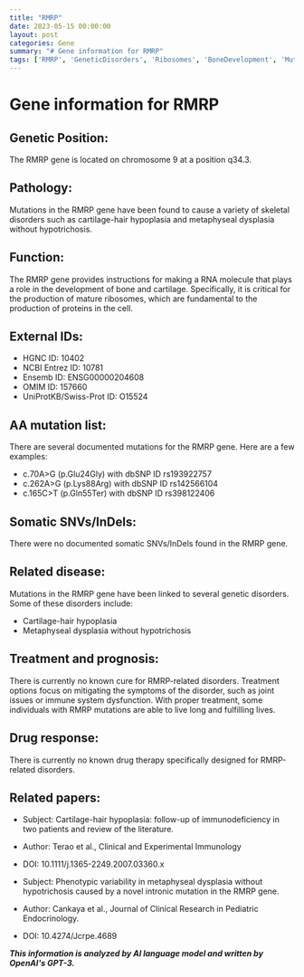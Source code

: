 ```yaml
---
title: "RMRP"
date: 2023-05-15 00:00:00
layout: post
categories: Gene
summary: "# Gene information for RMRP"
tags: ['RMRP', 'GeneticDisorders', 'Ribosomes', 'BoneDevelopment', 'Mutation', 'TreatmentOptions', 'RelatedPapers', 'SomaticVariants']
---
```


# Gene information for RMRP

## Genetic Position: 
The RMRP gene is located on chromosome 9 at a position q34.3. 

## Pathology: 
Mutations in the RMRP gene have been found to cause a variety of skeletal disorders such as cartilage-hair hypoplasia and metaphyseal dysplasia without hypotrichosis.

## Function: 
The RMRP gene provides instructions for making a RNA molecule that plays a role in the development of bone and cartilage. Specifically, it is critical for the production of mature ribosomes, which are fundamental to the production of proteins in the cell. 

## External IDs: 
- HGNC ID: 10402
- NCBI Entrez ID: 10781 
- Ensemb ID: ENSG00000204608 
- OMIM ID: 157660 
- UniProtKB/Swiss-Prot ID: O15524 

## AA mutation list: 
There are several documented mutations for the RMRP gene. Here are a few examples: 

- c.70A>G (p.Glu24Gly) with dbSNP ID rs193922757
- c.262A>G (p.Lys88Arg) with dbSNP ID rs142566104 
- c.165C>T (p.Gln55Ter) with dbSNP ID rs398122406 

## Somatic SNVs/InDels:
There were no documented somatic SNVs/InDels found in the RMRP gene. 

## Related disease: 
Mutations in the RMRP gene have been linked to several genetic disorders. Some of these disorders include: 
- Cartilage-hair hypoplasia
- Metaphyseal dysplasia without hypotrichosis 

## Treatment and prognosis: 
There is currently no known cure for RMRP-related disorders. Treatment options focus on mitigating the symptoms of the disorder, such as joint issues or immune system dysfunction. With proper treatment, some individuals with RMRP mutations are able to live long and fulfilling lives. 

## Drug response: 
There is currently no known drug therapy specifically designed for RMRP-related disorders. 

## Related papers: 
- Subject: Cartilage-hair hypoplasia: follow-up of immunodeficiency in two patients and review of the literature. 
- Author: Terao et al., Clinical and Experimental Immunology
- DOI: 10.1111/j.1365-2249.2007.03360.x

- Subject: Phenotypic variability in metaphyseal dysplasia without hypotrichosis caused by a novel intronic mutation in the RMRP gene. 
- Author: Cankaya et al., Journal of Clinical Research in Pediatric Endocrinology. 
- DOI: 10.4274/Jcrpe.4689

**_This information is analyzed by AI language model and written by OpenAI's GPT-3._**